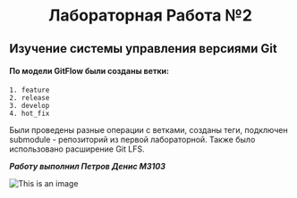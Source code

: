 # <h1 align="center"> Лабораторная Работа №2 </a> #
## Изучение системы управления версиями Git

#### По модели GitFlow были созданы ветки:
````
1. feature
2. release
3. develop
4. hot_fix
````

Были проведены разные операции с ветками, созданы теги, подключен submodule - репозиторий из первой лабораторной. Также было использовано расширение Git LFS.

***Работу выполнил Петров Денис М3103***

![This is an image](https://yandex.ru/images/search?from=tabbar&text=поставьте%205&pos=10&img_url=http%3A%2F%2Fmemesmix.net%2Fmedia%2Fcreated%2Fjos9j1.jpg&rpt=simage&lr=2)
